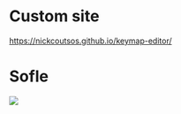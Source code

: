 # Custom site

https://nickcoutsos.github.io/keymap-editor/

# Sofle

<img src="keymap-drawer/eyelash_sofle.svg" >

